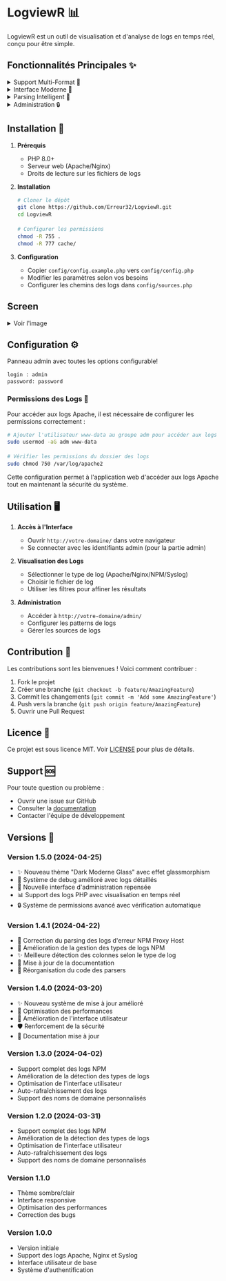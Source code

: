 # LogviewR 📊

LogviewR est un outil de visualisation et d'analyse de logs en temps réel, conçu pour être simple. 


 

## Fonctionnalités Principales ✨

<details>
  <summary>  Support Multi-Format  🎯</summary>
  
  - **Logs Apache** (access, error, 404)  
  - **Logs Nginx** (access, error)  
  - **Logs NPM** (Proxy Host, Default Host, Dead Host, Fallback)  
  - **Logs Syslog** (auth, kern, daemon, etc.)
</details>

<details>
  <summary>  Interface Moderne  🎨</summary>
  
  - **Thème sombre/clair**  
  - **Design responsive**  
  - **Auto-rafraîchissement des logs**  
  - **Filtres dynamiques**  
  - **Affichage optimisé des données**
</details>

<details>
  <summary>  Parsing Intelligent  🧠</summary>
  
  - **Détection automatique des types de logs**  
  - **Support des noms de domaine personnalisés**  
  - **Filtrage avancé**  
  - **Formatage intelligent des données**
</details>

<details>
  <summary>  Administration  🔒</summary>
  
  - **Interface d'administration sécurisée**  
  - **Gestion des patterns de logs**  
  - **Configuration des sources**  

</details>


## Installation 🚀

1. **Prérequis**
   - PHP 8.0+
   - Serveur web (Apache/Nginx)
   - Droits de lecture sur les fichiers de logs

2. **Installation**
   ```bash
   # Cloner le dépôt
   git clone https://github.com/Erreur32/LogviewR.git
   cd LogviewR

   # Configurer les permissions
   chmod -R 755 .
   chmod -R 777 cache/
   ```

3. **Configuration**
   - Copier `config/config.example.php` vers `config/config.php`
   - Modifier les paramètres selon vos besoins
   - Configurer les chemins des logs dans `config/sources.php`

## Screen

<details>
  <summary>Voir l'image</summary>
 
  ![Logviewer](https://github.com/Erreur32/LogviewR/blob/main/assets/logviewer.png)
</details>

## Configuration ⚙️

Panneau admin avec toutes les options configurable!

    login : admin
    password: password 

### Permissions des Logs 🔐

Pour accéder aux logs Apache, il est nécessaire de configurer les permissions correctement :

```bash
# Ajouter l'utilisateur www-data au groupe adm pour accéder aux logs
sudo usermod -aG adm www-data

# Vérifier les permissions du dossier des logs
sudo chmod 750 /var/log/apache2
```

Cette configuration permet à l'application web d'accéder aux logs Apache tout en maintenant la sécurité du système.

## Utilisation 🖥️

1. **Accès à l'Interface**
   - Ouvrir `http://votre-domaine/` dans votre navigateur
   - Se connecter avec les identifiants admin (pour la partie admin)

2. **Visualisation des Logs**
   - Sélectionner le type de log (Apache/Nginx/NPM/Syslog)
   - Choisir le fichier de log
   - Utiliser les filtres pour affiner les résultats

3. **Administration**
   - Accéder à `http://votre-domaine/admin/`
   - Configurer les patterns de logs
   - Gérer les sources de logs

## Contribution 👥

Les contributions sont les bienvenues ! Voici comment contribuer :

1. Fork le projet
2. Créer une branche (`git checkout -b feature/AmazingFeature`)
3. Commit les changements (`git commit -m 'Add some AmazingFeature'`)
4. Push vers la branche (`git push origin feature/AmazingFeature`)
5. Ouvrir une Pull Request

## Licence 📄

Ce projet est sous licence MIT. Voir [LICENSE](LICENSE) pour plus de détails.

## Support 🆘

Pour toute question ou problème :
- Ouvrir une issue sur GitHub
- Consulter la [documentation](DEVELOPMENT.md)
- Contacter l'équipe de développement

## Versions 🔄

### Version 1.5.0 (2024-04-25)
- ✨ Nouveau thème "Dark Moderne Glass" avec effet glassmorphism
- 🔧 Système de debug amélioré avec logs détaillés
- 🎨 Nouvelle interface d'administration repensée
- 📊 Support des logs PHP avec visualisation en temps réel
- 🔒 Système de permissions avancé avec vérification automatique

### Version 1.4.1 (2024-04-22)
- 🐛 Correction du parsing des logs d'erreur NPM Proxy Host
- 🔧 Amélioration de la gestion des types de logs NPM
- ✨ Meilleure détection des colonnes selon le type de log
- 📝 Mise à jour de la documentation
- 🎨 Réorganisation du code des parsers

### Version 1.4.0 (2024-03-20)
- ✨ Nouveau système de mise à jour amélioré
- 🔧 Optimisation des performances
- 🎨 Amélioration de l'interface utilisateur
- 🛡️ Renforcement de la sécurité
- 📝 Documentation mise à jour

### Version 1.3.0 (2024-04-02)
- Support complet des logs NPM
- Amélioration de la détection des types de logs
- Optimisation de l'interface utilisateur
- Auto-rafraîchissement des logs
- Support des noms de domaine personnalisés

### Version 1.2.0 (2024-03-31)
- Support complet des logs NPM
- Amélioration de la détection des types de logs
- Optimisation de l'interface utilisateur
- Auto-rafraîchissement des logs
- Support des noms de domaine personnalisés

### Version 1.1.0
- Thème sombre/clair
- Interface responsive
- Optimisation des performances
- Correction des bugs

### Version 1.0.0
- Version initiale
- Support des logs Apache, Nginx et Syslog
- Interface utilisateur de base
- Système d'authentification 
